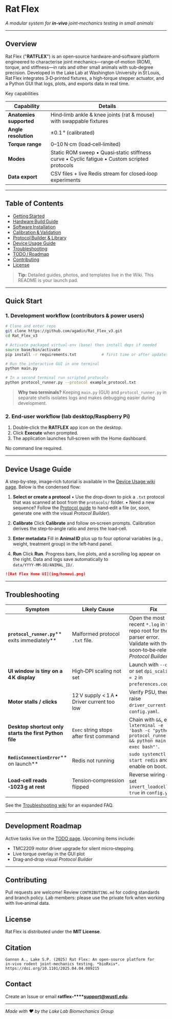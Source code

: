 # Rat Flex

*A modular system for ****in‑vivo**** joint‑mechanics testing in small animals*

---

## Overview

Rat Flex ("**RATFLEX**") is an open‑source hardware‑and‑software platform engineered to characterise joint mechanics—range‑of‑motion (ROM), torque, and stiffness—in rats and other small animals with sub‑degree precision. Developed in the Lake Lab at Washington University in St Louis, Rat Flex integrates 3‑D‑printed fixtures, a high‑torque stepper actuator, and a Python GUI that logs, plots, and exports data in real time.

Key capabilities

| Capability              | Details                                                                                      |
| ----------------------- | -------------------------------------------------------------------------------------------- |
| **Anatomies supported** | Hind‑limb ankle & knee joints (rat & mouse) with swappable fixtures                          |
| **Angle resolution**    | ±0.1 ° (calibrated)                                                                          |
| **Torque range**        | 0–10 N·cm (load‑cell‑limited)                                                                |
| **Modes**               | Static ROM sweep • Quasi‑static stiffness curve • Cyclic fatigue • Custom scripted protocols |
| **Data export**         | CSV files + live Redis stream for closed‑loop experiments                                    |

---

## Table of Contents

* [Getting Started](https://github.com/agadin/Rat_Flex_v3/wiki/Getting-Started)
* [Hardware Build Guide](https://github.com/agadin/Rat_Flex_v3/wiki/Hardware-Build-Guide)
* [Software Installation](https://github.com/agadin/Rat_Flex_v3/wiki/Software-Installation)
* [Calibration & Validation](https://github.com/agadin/Rat_Flex_v3/wiki/Calibration-and-Validation)
* [Protocol Builder & Library](https://github.com/agadin/Rat_Flex_v3/wiki/Protocols)
* [Device Usage Guide](#device-usage-guide)
* [Troubleshooting](#troubleshooting)
* [TODO / Roadmap](https://github.com/agadin/Rat_Flex_v3/wiki/TODO)
* [Contributing](#contributing)
* [License](#license)

> **Tip:** Detailed guides, photos, and templates live in the Wiki. This README is your launch pad.

---

## Quick Start

### 1. Development workflow (contributors & power users)

```bash
# Clone and enter repo
git clone https://github.com/agadin/Rat_Flex_v3.git
cd Rat_Flex_v3

# Activate packaged virtual‑env (base) then install deps if needed
source base/bin/activate
pip install -r requirements.txt           # first time or after updates

# Run the interactive GUI in one terminal
python main.py

# In a second terminal run scripted protocols
python protocol_runner.py --protocol example_protocol.txt
```

> **Why two terminals?** Keeping `main.py` (GUI) and `protocol_runner.py` in separate shells isolates logs and makes debugging easier during development.

### 2. End‑user workflow (lab desktop/Raspberry Pi)

1. Double‑click the **RATFLEX** app icon on the desktop.
2. Click **Execute** when prompted.
3. The application launches full‑screen with the Home dashboard.

No command line required.

---

## Device Usage Guide&#x20;

A step‑by‑step, image‑rich tutorial is available in the [Device Usage wiki page](https://github.com/agadin/Rat_Flex_v3/wiki/Device-Usage). Below is the condensed flow:

1. **Select or create a protocol**
   • Use the drop‑down to pick a `.txt` protocol that was scanned at boot from the `protocols/` folder.
   • Need a new sequence? Follow the [Protocol guide](https://github.com/agadin/Rat_Flex_v3/wiki/Protocols) to hand‑edit a file (or, soon, generate one with the visual *Protocol Builder*).

2. **Calibrate**
   Click **Calibrate** and follow on‑screen prompts. Calibration derives the step‑to‑angle ratio and zeros the load‑cell.

3. **Enter metadata**
   Fill in **Animal ID** plus up to four optional variables (e.g., weight, treatment group) in the left‑hand panel.

4. **Run**
   Click **Run**. Progress bars, live plots, and a scrolling log appear on the right. Data and logs save automatically to `data/YYYY‑MM‑DD/ANIMAL_ID/`.

```markdown
![Rat Flex Home UI](img/homeui.png)
```

---

## Troubleshooting&#x20;

| Symptom                                                | Likely Cause                               | Fix                                                                                                                           |
| ------------------------------------------------------ | ------------------------------------------ | ----------------------------------------------------------------------------------------------------------------------------- |
| **`protocol_runner.py`**\*\* exits immediately\*\*     | Malformed protocol `.txt` file.            | Open the most recent `*.log` in the repo root for the parser error. Validate with the soon‑to‑be‑released *Protocol Builder*. |
| **UI window is tiny on a 4 K display**                 | High‑DPI scaling not set                   | Launch with `--dpi 2` or set `dpi_scaling = 2` in `preferences.conf`.                                                         |
| **Motor stalls / clicks**                              | 12 V supply < 1 A • Driver current too low | Verify PSU, then raise `driver_current` in `config.yaml`.                                                                     |
| **Desktop shortcut only starts the first Python file** | `Exec` string stops after first command    | Chain with `&&`, e.g. `lxterminal -e 'bash -c "python protocol_runner.py && python main.py; exec bash"'`.                     |
| **`RedisConnectionError`**\*\* on launch\*\*           | Redis not running                          | `sudo systemctl start redis` and enable on boot.                                                                              |
| **Load‑cell reads ‑1023 g at rest**                    | Tension‑compression flipped                | Reverse wiring or set `invert_loadcell: true` in `config.yaml`.                                                               |

See the [Troubleshooting wiki](https://github.com/agadin/Rat_Flex_v3/wiki/Troubleshooting) for an expanded FAQ.

---

## Development Roadmap

Active tasks live on the [TODO page](https://github.com/agadin/Rat_Flex_v3/wiki/TODO). Upcoming items include:

* TMC2209 motor driver upgrade for silent micro‑stepping
* Live torque overlay in the GUI plot
* Drag‑and‑drop visual *Protocol Builder*

---

## Contributing

Pull requests are welcome! Review `CONTRIBUTING.md` for coding standards and branch policy. Lab members: please use the private fork when working with live‑animal data.

## License

Rat Flex is distributed under the **MIT License**.

## Citation

```
Gannon A., Lake S.P. (2025) Rat Flex: An open‑source platform for in‑vivo rodent joint‑mechanics testing. *bioRxiv*. https://doi.org/10.1101/2025.04.04.089215
```

## Contact

Create an Issue or email **ratflex‑\*\*\*\*[support@wustl.edu](mailto:support@wustl.edu)**.

---

*Made with ❤️ by the Lake Lab Biomechanics Group*
